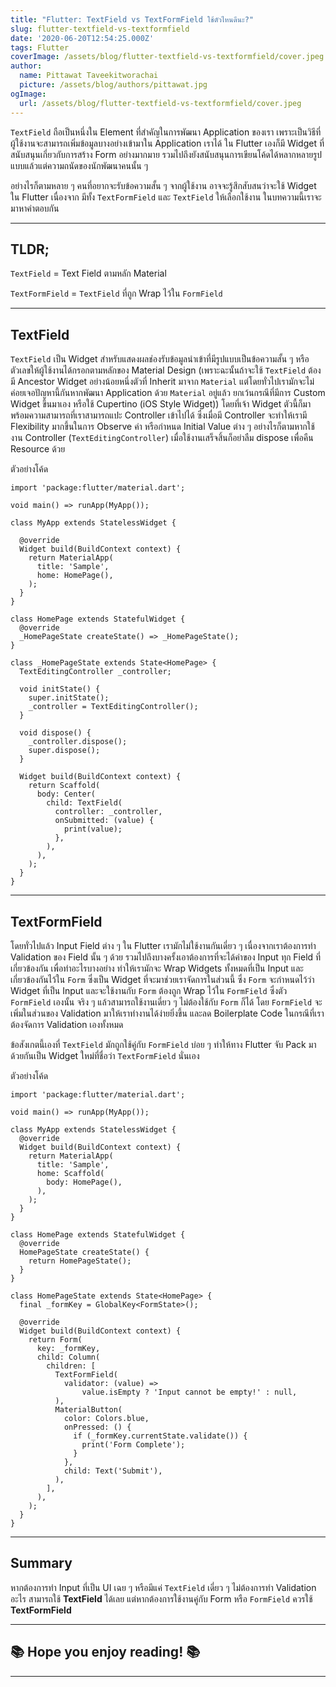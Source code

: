 ```yaml
---
title: "Flutter: TextField vs TextFormField ใช้ตัวไหนดีนะ?"
slug: flutter-textfield-vs-textformfield
date: '2020-06-20T12:54:25.000Z'
tags: Flutter
coverImage: /assets/blog/flutter-textfield-vs-textformfield/cover.jpeg
author:
  name: Pittawat Taveekitworachai
  picture: /assets/blog/authors/pittawat.jpg
ogImage:
  url: /assets/blog/flutter-textfield-vs-textformfield/cover.jpeg
---
```


`TextField` ถือเป็นหนึ่งใน Element ที่สำคัญในการพัฒนา Application ของเรา เพราะเป็นวิธีที่ผู้ใช้งานจะสามารถเพิ่มข้อมูลบางอย่างเข้ามาใน Application เราได้ ใน Flutter เองก็มี Widget ที่สนับสนุนเกี่ยวกับการสร้าง Form อย่างมากมาย รวมไปถึงยังสนับสนุนการเขียนโค้ดได้หลากหลายรูปแบบแล้วแต่ความถนัดของนักพัฒนาคนนั้น ๆ

อย่างไรก็ตามหลาย ๆ คนที่อยากจะรับข้อความสั้น ๆ จากผู้ใช้งาน อาจจะรู้สึกสับสนว่าจะใช้ Widget ใน Flutter เนื่องจาก มีทั้ง `TextFormField` และ `TextField` ให้เลือกใช้งาน ในบทความนี้เราจะมาหาคำตอบกัน

---

## TLDR;

`TextField` = Text Field ตามหลัก Material

`TextFormField` = `TextField` ที่ถูก Wrap ไว้ใน `FormField`

---

## TextField

`TextField` เป็น Widget สำหรับแสดงผลช่องรับข้อมูลนำเข้าที่มีรูปแบบเป็นข้อความสั้น ๆ หรือตัวเลขให้ผู้ใช้งานได้กรอกตามหลักของ Material Design (เพราะฉะนั้นถ้าจะใช้ `TextField` ต้องมี Ancestor Widget อย่างน้อยหนึ่งตัวที่ Inherit มาจาก `Material` แต่โดยทั่วไปเรามักจะไม่ค่อยเจอปัญหานี้กันหากพัฒนา Application ด้วย `Material` อยู่แล้ว ยกเว้นกรณีที่มีการ Custom Widget ขึ้นมาเอง หรือใช้ Cupertino (iOS Style Widget)) โดยที่เจ้า Widget ตัวนี้ก็มาพร้อมความสามารถที่เราสามารถแปะ Controller เข้าไปได้ ซึ่งเมื่อมี Controller จะทำให้เรามี Flexibility มากขึ้นในการ Observe ค่า หรือกำหนด Initial Value ต่าง ๆ อย่างไรก็ตามหากใช้งาน Controller (`TextEditingController`) เมื่อใช้งานเสร็จสิ้นก็อย่าลืม dispose เพื่อคืน Resource ด้วย

ตัวอย่างโค้ด

    import 'package:flutter/material.dart';
    
    void main() => runApp(MyApp());
    
    class MyApp extends StatelessWidget {
    
      @override
      Widget build(BuildContext context) {
        return MaterialApp(
          title: 'Sample',
          home: HomePage(),
        );
      }
    }
    
    class HomePage extends StatefulWidget {
      @override
      _HomePageState createState() => _HomePageState();
    }
    
    class _HomePageState extends State<HomePage> {
      TextEditingController _controller;
    
      void initState() {
        super.initState();
        _controller = TextEditingController();
      }
    
      void dispose() {
        _controller.dispose();
        super.dispose();
      }
    
      Widget build(BuildContext context) {
        return Scaffold(
          body: Center(
            child: TextField(
              controller: _controller,
              onSubmitted: (value) {
                print(value);
              },
            ),
          ),
        );
      }
    }

---

## TextFormField

โดยทั่วไปแล้ว Input Field ต่าง ๆ ใน Flutter เรามักไม่ใช้งานกันเดี่ยว ๆ เนื่องจากเราต้องการทำ Validation ของ Field นั้น ๆ ด้วย รวมไปถึงบางครั้งเอาต้องการที่จะได้ค่าของ Input ทุก Field ที่เกี่ยวข้องกัน เพื่อทำอะไรบางอย่าง ทำให้เรามักจะ Wrap Widgets ทั้งหมดที่เป็น Input และเกี่ยวข้องกันไว้ใน `Form` ซึ่งเป็น Widget ที่จะมาช่วยเราจัดการในส่วนนี้ ซึ่ง `Form` จะกำหนดไว้ว่า Widget ที่เป็น Input และจะใช้งานกับ `Form` ต้องถูก Wrap ไว้ใน `FormField` ซึ่งตัว `FormField` เองนั้น จริง ๆ แล้วสามารถใช้งานเดี่ยว ๆ ไม่ต้องใช้กับ `Form` ก็ได้ โดย `FormField` จะเพิ่มในส่วนของ Validation มาให้เราทำงานได้ง่ายยิ่งขึ้น และลด Boilerplate Code ในกรณีที่เราต้องจัดการ Validation เองทั้งหมด

ข้อสังเกตนี้เองที่ `TextField` มักถูกใช้คู่กับ `FormField` บ่อย ๆ ทำให้ทาง Flutter จับ Pack มาด้วยกันเป็น Widget ใหม่ที่ชื่อว่า `TextFormField` นั่นเอง

ตัวอย่างโค้ด

    import 'package:flutter/material.dart';
    
    void main() => runApp(MyApp());
    
    class MyApp extends StatelessWidget {
      @override
      Widget build(BuildContext context) {
        return MaterialApp(
          title: 'Sample',
          home: Scaffold(
            body: HomePage(),
          ),
        );
      }
    }
    
    class HomePage extends StatefulWidget {
      @override
      HomePageState createState() {
        return HomePageState();
      }
    }
    
    class HomePageState extends State<HomePage> {
      final _formKey = GlobalKey<FormState>();
    
      @override
      Widget build(BuildContext context) {
        return Form(
          key: _formKey,
          child: Column(
            children: [
              TextFormField(
                validator: (value) =>
                    value.isEmpty ? 'Input cannot be empty!' : null,
              ),
              MaterialButton(
                color: Colors.blue,
                onPressed: () {
                  if (_formKey.currentState.validate()) {
                    print('Form Complete');
                  }
                },
                child: Text('Submit'),
              ),
            ],
          ),
        );
      }
    }

---

## Summary

หากต้องการทำ Input ที่เป็น UI เฉย ๆ หรือมีแค่ `TextField` เดี่ยว ๆ ไม่ต้องการทำ Validation อะไร สามารถใช้ **TextField** ได้เลย แต่หากต้องการใช้งานคู่กับ Form หรือ `FormField` ควรใช้ **TextFormField**

---

## ****************************************************************📚 Hope you enjoy reading! 📚****************************************************************

---
